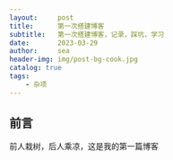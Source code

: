 ```yaml
---
layout:     post
title:      第一次搭建博客
subtitle:   第一次搭建博客，记录，踩坑，学习
date:       2023-03-29
author:     sea
header-img: img/post-bg-cook.jpg
catalog: true
tags:
    - 杂项
---
```


## 前言

前人栽树，后人乘凉，这是我的第一篇博客



